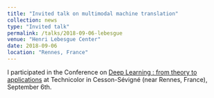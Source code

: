 ```yaml
---
title: "Invited talk on multimodal machine translation"
collection: news
type: "Invited talk"
permalink: /talks/2018-09-06-lebesgue
venue: "Henri Lebesgue Center"
date: 2018-09-06
location: "Rennes, France"
---
```


I participated in the Conference  on [Deep Learning : from theory to applications](https://www.lebesgue.fr/content/sem2018-deeplearning/) at Technicolor in Cesson-Sévigné (near Rennes, France), September 6th.


